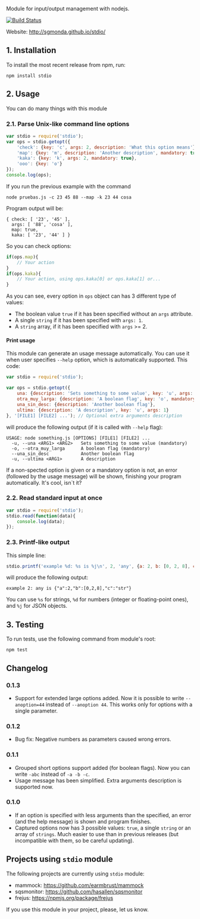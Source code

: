 Module for input/output management with nodejs.

[![Build Status](https://secure.travis-ci.org/sgmonda/stdio.png)](http://travis-ci.org/sgmonda/stdio)

Website: http://sgmonda.github.io/stdio/

## 1. Installation

To install the most recent release from npm, run:

    npm install stdio

## 2. Usage

You can do many things with this module

### 2.1. Parse Unix-like command line options

```javascript
var stdio = require('stdio');
var ops = stdio.getopt({
    'check': {key: 'c', args: 2, description: 'What this option means'},
    'map': {key: 'm', description: 'Another description', mandatory: true},
    'kaka': {key: 'k', args: 2, mandatory: true},
    'ooo': {key: 'o'}
});
console.log(ops);
```

If you run the previous example with the command

    node pruebas.js -c 23 45 88 --map -k 23 44 cosa

Program output will be:

    { check: [ '23', '45' ],
      args: [ '88', 'cosa' ],
      map: true,
      kaka: [ '23', '44' ] }

So you can check options:

```javascript
if(ops.map){
    // Your action
}
if(ops.kaka){
    // Your action, using ops.kaka[0] or ops.kaka[1] or...
}
```

As you can see, every option in `ops` object can has 3 different type of values:
* The boolean value `true` if it has been specified without an `args` attribute.
* A single `string` if it has been specified with `args: 1`.
* A `string` array, if it has been specified with `args` >= 2.

#### Print usage

This module can generate an usage message automatically. You can use it when user specifies `--help` option, which is automatically supported. This code:

```javascript
var stdio = require('stdio');

var ops = stdio.getopt({
	una: {description: 'Sets something to some value', key: 'u', args: 2, mandatory: true},
	otra_muy_larga: {description: 'A boolean flag', key: 'o', mandatory: true},
	una_sin_desc: {description: 'Another boolean flag'},
	ultima: {description: 'A description', key: 'u', args: 1}
}, '[FILE1] [FILE2] ...'); // Optional extra arguments description
```

will produce the following output (if it is called with `--help` flag):

```
USAGE: node something.js [OPTIONS] [FILE1] [FILE2] ...
  -u, --una <ARG1> <ARG2> 	Sets something to some value (mandatory)
  -o, --otra_muy_larga    	A boolean flag (mandatory)
  --una_sin_desc          	Another boolean flag
  -u, --ultima <ARG1>     	A description
```

If a non-spected option is given or a mandatory option is not, an error (followed by the usage message) will be shown, finishing your program automatically. It's cool, isn`t it?

### 2.2. Read standard input at once

```javascript
var stdio = require('stdio');
stdio.read(function(data){
    console.log(data);
});
```

### 2.3. Printf-like output

This simple line:

```javascript
stdio.printf('example %d: %s is %j\n', 2, 'any', {a: 2, b: [0, 2, 8], c: 'str'});
```

will produce the following output:

```
example 2: any is {"a":2,"b":[0,2,8],"c":"str"}
```

You can use `%s` for strings, `%d` for numbers (integer or floating-point ones), and `%j` for JSON objects.

## 3. Testing

To run tests, use the following command from module's root:

````
npm test
````

## Changelog

### 0.1.3

* Support for extended large options added. Now it is possible to write `--anoption=44` instead of `--anoption 44`. This works only for options with a single parameter.

### 0.1.2

* Bug fix: Negative numbers as parameters caused wrong errors.

### 0.1.1

* Grouped short options support added (for boolean flags). Now you can write `-abc` instead of `-a -b -c`.
* Usage message has been simplified. Extra arguments description is supported now.

### 0.1.0

* If an option is specified with less arguments than the specified, an error (and the help message) is shown and program finishes.
* Captured options now has 3 possible values: `true`, a single `string` or an array of `strings`. Much easier to use than in previous releases (but incompatible with them, so be careful updating).

## Projects using `stdio` module

The following projects are currently using `stdio` module:

* mammock: https://github.com/earmbrust/mammock
* sqsmonitor: https://github.com/hasallen/sqsmonitor
* frejus: https://npmjs.org/package/frejus

If you use this module in your project, please, let us know.

